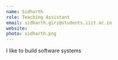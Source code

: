 ```yaml
---
name: Sidharth
role: Teaching Assistant
email: sidharth.giri@students.iiit.ac.in
website:
photo: sidharth.png
---
```


I like to build software systems
